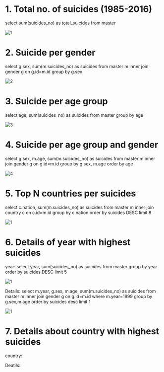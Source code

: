 # 1. Total no. of suicides (1985-2016)
select sum(suicides_no) as total_suicides from master

![1](https://github.com/Gouravdeep-Singh/Suicide_analysis/assets/104523395/c4ec3385-9970-48f1-84db-999452ecd832)


# 2. Suicide per gender
select g.sex, sum(m.suicides_no) as suicides from master m inner join gender g on g.id=m.id group by g.sex

![2](https://github.com/Gouravdeep-Singh/Suicide_analysis/assets/104523395/27d2c667-cee3-4166-aa63-da59ef0f2a6a)

# 3. Suicide per age group
select age, sum(suicides_no) as suicides from master group by age

![3](https://github.com/Gouravdeep-Singh/Suicide_analysis/assets/104523395/df8ecfed-814b-45a8-b1f7-b86fa6fa58a2)

# 4. Suicide per age group and gender
select g.sex, m.age, sum(m.suicides_no) as suicides from master m inner join gender g
on g.id=m.id group by g.sex, m.age order by age 

![4](https://github.com/Gouravdeep-Singh/Suicide_analysis/assets/104523395/f5027ed2-5a92-4c3c-a47f-3730e96d9c19)

# 5. Top N countries per suicides
select c.nation, sum(m.suicides_no) as suicides from master m 
inner join country c on c.id=m.id group by c.nation order by suicides DESC limit 8

![1](https://github.com/Gouravdeep-Singh/Suicide_analysis/assets/104523395/43b6005e-c2bf-424a-be0a-94744f9be050)

# 6. Details of year with highest suicides
year: select year, sum(suicides_no) as suicides from master group by year order by suicides DESC limit 5

![1](https://github.com/Gouravdeep-Singh/Suicide_analysis/assets/104523395/3443ca4d-9e55-49e2-808f-170ea5edc28b)

Details: select m.year, g.sex, m.age, sum(m.suicides_no) as suicides from master m
inner join gender g on g.id=m.id where m.year=1999 group by g.sex,m.age order by suicides desc limit 1

![1](https://github.com/Gouravdeep-Singh/Suicide_analysis/assets/104523395/2d2243ab-950d-44d8-8650-ddc7e8e68aaa)



# 7. Details about country with highest suicides
country:


Deatils: 





